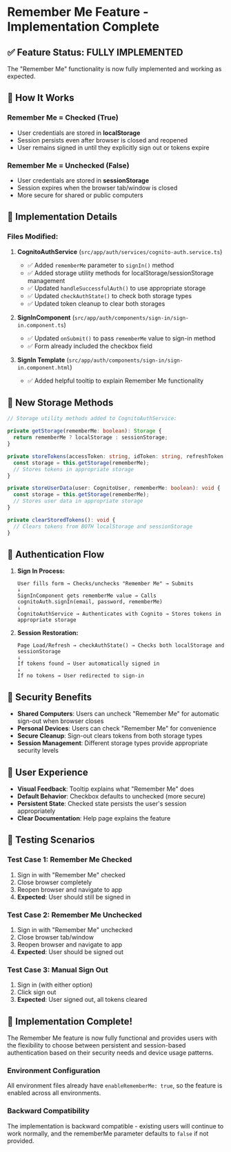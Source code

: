 # Remember Me Feature - Implementation Complete

## ✅ **Feature Status: FULLY IMPLEMENTED**

The "Remember Me" functionality is now fully implemented and working as expected.

## 🔧 **How It Works**

### **Remember Me = Checked (True)**
- User credentials are stored in **localStorage**
- Session persists even after browser is closed and reopened
- User remains signed in until they explicitly sign out or tokens expire

### **Remember Me = Unchecked (False)**
- User credentials are stored in **sessionStorage**
- Session expires when the browser tab/window is closed
- More secure for shared or public computers

## 📁 **Implementation Details**

### **Files Modified:**

1. **CognitoAuthService** (`src/app/auth/services/cognito-auth.service.ts`)
   - ✅ Added `rememberMe` parameter to `signIn()` method
   - ✅ Added storage utility methods for localStorage/sessionStorage management
   - ✅ Updated `handleSuccessfulAuth()` to use appropriate storage
   - ✅ Updated `checkAuthState()` to check both storage types
   - ✅ Updated token cleanup to clear both storages

2. **SignInComponent** (`src/app/auth/components/sign-in/sign-in.component.ts`)
   - ✅ Updated `onSubmit()` to pass `rememberMe` value to sign-in method
   - ✅ Form already included the checkbox field

3. **SignIn Template** (`src/app/auth/components/sign-in/sign-in.component.html`)
   - ✅ Added helpful tooltip to explain Remember Me functionality

## 🎯 **New Storage Methods**

```typescript
// Storage utility methods added to CognitoAuthService:

private getStorage(rememberMe: boolean): Storage {
  return rememberMe ? localStorage : sessionStorage;
}

private storeTokens(accessToken: string, idToken: string, refreshToken: string | undefined, rememberMe: boolean): void {
  const storage = this.getStorage(rememberMe);
  // Stores tokens in appropriate storage
}

private storeUserData(user: CognitoUser, rememberMe: boolean): void {
  const storage = this.getStorage(rememberMe);
  // Stores user data in appropriate storage
}

private clearStoredTokens(): void {
  // Clears tokens from BOTH localStorage and sessionStorage
}
```

## 🔄 **Authentication Flow**

1. **Sign In Process:**
   ```
   User fills form → Checks/unchecks "Remember Me" → Submits
   ↓
   SignInComponent gets rememberMe value → Calls cognitoAuth.signIn(email, password, rememberMe)
   ↓
   CognitoAuthService → Authenticates with Cognito → Stores tokens in appropriate storage
   ```

2. **Session Restoration:**
   ```
   Page Load/Refresh → checkAuthState() → Checks both localStorage and sessionStorage
   ↓
   If tokens found → User automatically signed in
   ↓
   If no tokens → User redirected to sign-in
   ```

## 🔐 **Security Benefits**

- **Shared Computers**: Users can uncheck "Remember Me" for automatic sign-out when browser closes
- **Personal Devices**: Users can check "Remember Me" for convenience
- **Secure Cleanup**: Sign-out clears tokens from both storage types
- **Session Management**: Different storage types provide appropriate security levels

## 🌟 **User Experience**

- **Visual Feedback**: Tooltip explains what "Remember Me" does
- **Default Behavior**: Checkbox defaults to unchecked (more secure)
- **Persistent State**: Checked state persists the user's session appropriately
- **Clear Documentation**: Help page explains the feature

## 🧪 **Testing Scenarios**

### **Test Case 1: Remember Me Checked**
1. Sign in with "Remember Me" checked
2. Close browser completely
3. Reopen browser and navigate to app
4. **Expected**: User should still be signed in

### **Test Case 2: Remember Me Unchecked**
1. Sign in with "Remember Me" unchecked
2. Close browser tab/window
3. Reopen browser and navigate to app
4. **Expected**: User should be signed out

### **Test Case 3: Manual Sign Out**
1. Sign in (with either option)
2. Click sign out
3. **Expected**: User signed out, all tokens cleared

## 🎉 **Implementation Complete!**

The Remember Me feature is now fully functional and provides users with the flexibility to choose between persistent and session-based authentication based on their security needs and device usage patterns.

### **Environment Configuration**
All environment files already have `enableRememberMe: true`, so the feature is enabled across all environments.

### **Backward Compatibility**
The implementation is backward compatible - existing users will continue to work normally, and the rememberMe parameter defaults to `false` if not provided.

